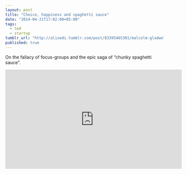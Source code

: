 ```yaml
---
layout: post
title: "Choice, happiness and spaghetti sauce"
date: "2014-04-21T17:02:00+05:00"
tags: 
  - ted
  - startup
tumblr_url: "http://alixedi.tumblr.com/post/83395465301/malcolm-gladwell-choice-happiness-and-spaghetti-sauce"
published: true
---
```


On the fallacy of focus-groups and the epic saga of “chunky spaghetti sauce”.

<iframe src="http://embed.ted.com/talks/malcolm_gladwell_on_spaghetti_sauce.html" width="560" height="315" frameborder="0" scrolling="no" webkitAllowFullScreen mozallowfullscreen allowFullScreen></iframe>